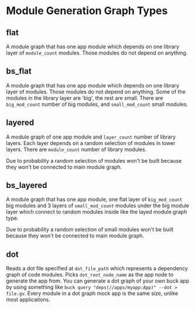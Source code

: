 # Module Generation Graph Types

## flat
A module graph that has one app module which depends on one library layer of `module_count` modules.  Those modules do not depend on anything.

## bs_flat
A module graph that has one app module which depends on one library layer of modules.  Those modules do not depend on anything. Some of the modules in the library layer are 'big', the rest are small. There are `big_mod_count` number of big modules, and `small_mod_count` small modules.

## layered
A module graph of one app module and `layer_count` number of library layers. Each layer depends on a random selection of modules in lower layers. There are `module_count` number of library modules.

Due to probability a random selection of modules won't be built because they won't be connected to main module graph.

## bs_layered
A module graph that has one app module, one flat layer of `big_mod_count` big modules and 3 layers of `small_mod_count` modules under the big module layer which connect to random modules inside like the layed module graph type.

Due to probability a random selection of small modules won't be built because they won't be connected to main module graph.

## dot
Reads a dot file specified at `dot_file_path` which represents a dependency graph of code modules.  Picks `dot_root_node_name` as the app node to generate the app from.  You can generate a dot graph of your own buck app by using something like `buck query "deps(//apps/myapp:App)" --dot > file.gv`.  Every module in a dot graph mock app is the same size, unlike most applicaitons.